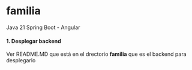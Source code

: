 # familia
Java 21 Spring Boot - Angular

#### 1. Desplegar backend
Ver README.MD que está en el drectorio **familia** que es el backend para desplegarlo
